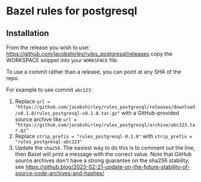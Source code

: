 # Bazel rules for postgresql

## Installation

From the release you wish to use:
<https://github.com/jacobshirley/rules_postgresql/releases>
copy the WORKSPACE snippet into your `WORKSPACE` file.

To use a commit rather than a release, you can point at any SHA of the repo.

For example to use commit `abc123`:

1. Replace `url = "https://github.com/jacobshirley/rules_postgresql/releases/download/v0.1.0/rules_postgresql-v0.1.0.tar.gz"` with a GitHub-provided source archive like `url = "https://github.com/jacobshirley/rules_postgresql/archive/abc123.tar.gz"`
1. Replace `strip_prefix = "rules_postgresql-0.1.0"` with `strip_prefix = "rules_postgresql-abc123"`
1. Update the `sha256`. The easiest way to do this is to comment out the line, then Bazel will
   print a message with the correct value. Note that GitHub source archives don't have a strong
   guarantee on the sha256 stability, see
   <https://github.blog/2023-02-21-update-on-the-future-stability-of-source-code-archives-and-hashes/>
